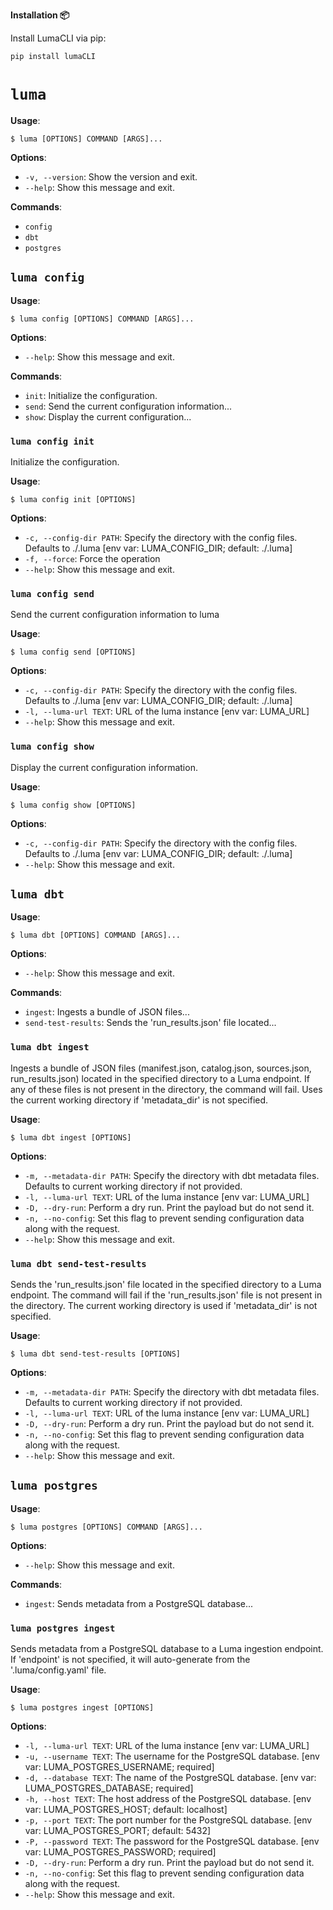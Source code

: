**Installation 📦**

Install LumaCLI via pip:

```bash
pip install lumaCLI
```

# `luma`

**Usage**:

```console
$ luma [OPTIONS] COMMAND [ARGS]...
```

**Options**:

* `-v, --version`: Show the version and exit.
* `--help`: Show this message and exit.

**Commands**:

* `config`
* `dbt`
* `postgres`

## `luma config`

**Usage**:

```console
$ luma config [OPTIONS] COMMAND [ARGS]...
```

**Options**:

* `--help`: Show this message and exit.

**Commands**:

* `init`: Initialize the configuration.
* `send`: Send the current configuration information...
* `show`: Display the current configuration...

### `luma config init`

Initialize the configuration.

**Usage**:

```console
$ luma config init [OPTIONS]
```

**Options**:

* `-c, --config-dir PATH`: Specify the directory with the config files. Defaults to ./.luma  [env var: LUMA_CONFIG_DIR; default: ./.luma]
* `-f, --force`: Force the operation
* `--help`: Show this message and exit.

### `luma config send`

Send the current configuration information to luma

**Usage**:

```console
$ luma config send [OPTIONS]
```

**Options**:

* `-c, --config-dir PATH`: Specify the directory with the config files. Defaults to ./.luma  [env var: LUMA_CONFIG_DIR; default: ./.luma]
* `-l, --luma-url TEXT`: URL of the luma instance  [env var: LUMA_URL]
* `--help`: Show this message and exit.

### `luma config show`

Display the current configuration information.

**Usage**:

```console
$ luma config show [OPTIONS]
```

**Options**:

* `-c, --config-dir PATH`: Specify the directory with the config files. Defaults to ./.luma  [env var: LUMA_CONFIG_DIR; default: ./.luma]
* `--help`: Show this message and exit.

## `luma dbt`

**Usage**:

```console
$ luma dbt [OPTIONS] COMMAND [ARGS]...
```

**Options**:

* `--help`: Show this message and exit.

**Commands**:

* `ingest`: Ingests a bundle of JSON files...
* `send-test-results`: Sends the 'run_results.json' file located...

### `luma dbt ingest`

Ingests a bundle of JSON files (manifest.json, catalog.json, sources.json, run_results.json) located in the specified directory to a Luma endpoint.
If any of these files is not present in the directory, the command will fail. Uses the current working directory if 'metadata_dir' is not specified.

**Usage**:

```console
$ luma dbt ingest [OPTIONS]
```

**Options**:

* `-m, --metadata-dir PATH`: Specify the directory with dbt metadata files. Defaults to current working directory if not provided.
* `-l, --luma-url TEXT`: URL of the luma instance  [env var: LUMA_URL]
* `-D, --dry-run`: Perform a dry run. Print the payload but do not send it.
* `-n, --no-config`: Set this flag to prevent sending configuration data along with the request.
* `--help`: Show this message and exit.

### `luma dbt send-test-results`

Sends the 'run_results.json' file located in the specified directory to a Luma endpoint.
The command will fail if the 'run_results.json' file is not present in the directory. The current working directory is used if 'metadata_dir' is not specified.

**Usage**:

```console
$ luma dbt send-test-results [OPTIONS]
```

**Options**:

* `-m, --metadata-dir PATH`: Specify the directory with dbt metadata files. Defaults to current working directory if not provided.
* `-l, --luma-url TEXT`: URL of the luma instance  [env var: LUMA_URL]
* `-D, --dry-run`: Perform a dry run. Print the payload but do not send it.
* `-n, --no-config`: Set this flag to prevent sending configuration data along with the request.
* `--help`: Show this message and exit.

## `luma postgres`

**Usage**:

```console
$ luma postgres [OPTIONS] COMMAND [ARGS]...
```

**Options**:

* `--help`: Show this message and exit.

**Commands**:

* `ingest`: Sends metadata from a PostgreSQL database...

### `luma postgres ingest`

Sends metadata from a PostgreSQL database to a Luma ingestion endpoint.
If 'endpoint' is not specified, it will auto-generate from the '.luma/config.yaml' file.

**Usage**:

```console
$ luma postgres ingest [OPTIONS]
```

**Options**:

* `-l, --luma-url TEXT`: URL of the luma instance  [env var: LUMA_URL]
* `-u, --username TEXT`: The username for the PostgreSQL database.  [env var: LUMA_POSTGRES_USERNAME; required]
* `-d, --database TEXT`: The name of the PostgreSQL database.  [env var: LUMA_POSTGRES_DATABASE; required]
* `-h, --host TEXT`: The host address of the PostgreSQL database.  [env var: LUMA_POSTGRES_HOST; default: localhost]
* `-p, --port TEXT`: The port number for the PostgreSQL database.  [env var: LUMA_POSTGRES_PORT; default: 5432]
* `-P, --password TEXT`: The password for the PostgreSQL database.  [env var: LUMA_POSTGRES_PASSWORD; required]
* `-D, --dry-run`: Perform a dry run. Print the payload but do not send it.
* `-n, --no-config`: Set this flag to prevent sending configuration data along with the request.
* `--help`: Show this message and exit.
